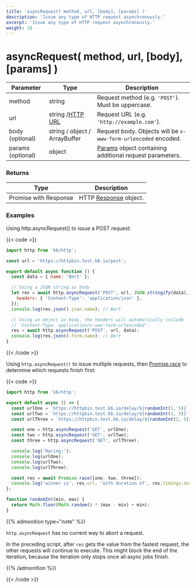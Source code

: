 ```yaml
---
title: 'asyncRequest( method, url, [body], [params] )'
description: 'Issue any type of HTTP request asynchronously.'
excerpt: 'Issue any type of HTTP request asynchronously.'
weight: 10
---
```


# asyncRequest( method, url, [body], [params] )

| Parameter         | Type                                                                             | Description                                                                                                        |
| ----------------- | -------------------------------------------------------------------------------- | ------------------------------------------------------------------------------------------------------------------ |
| method            | string                                                                           | Request method (e.g. `'POST'`). Must be uppercase.                                                                 |
| url               | string /[HTTP URL](/docs/k6/<K6_VERSION>/javascript-api/k6-http/url#returns) | Request URL (e.g. `'http://example.com'`).                                                                         |
| body (optional)   | string / object / ArrayBuffer                                                    | Request body. Objects will be `x-www-form-urlencoded` encoded.                                                     |
| params (optional) | object                                                                           | [Params](/docs/k6/<K6_VERSION>/javascript-api/k6-http/params) object containing additional request parameters. |

### Returns

| Type                  | Description                                                                       |
| --------------------- | --------------------------------------------------------------------------------- |
| Promise with Response | HTTP [Response](/docs/k6/<K6_VERSION>/javascript-api/k6-http/response) object. |

### Examples

Using http.asyncRequest() to issue a POST request:

{{< code >}}

```javascript
import http from 'k6/http';

const url = 'https://httpbin.test.k6.io/post';

export default async function () {
  const data = { name: 'Bert' };

  // Using a JSON string as body
  let res = await http.asyncRequest('POST', url, JSON.stringify(data), {
    headers: { 'Content-Type': 'application/json' },
  });
  console.log(res.json().json.name); // Bert

  // Using an object as body, the headers will automatically include
  // 'Content-Type: application/x-www-form-urlencoded'.
  res = await http.asyncRequest('POST', url, data);
  console.log(res.json().form.name); // Bert
}
```

{{< /code >}}

Using `http.asyncRequest()` to issue multiple requests, then [Promise.race](https://developer.mozilla.org/en-US/docs/Web/JavaScript/Reference/Global_Objects/Promise/race) to determine which requests finish first:

{{< code >}}

```javascript
import http from 'k6/http';

export default async () => {
  const urlOne = `https://httpbin.test.k6.io/delay/${randomInt(1, 5)}`;
  const urlTwo = `https://httpbin.test.k6.io/delay/${randomInt(1, 5)}`;
  const urlThree = `https://httpbin.test.k6.io/delay/${randomInt(1, 5)}`;

  const one = http.asyncRequest('GET', urlOne);
  const two = http.asyncRequest('GET', urlTwo);
  const three = http.asyncRequest('GET', urlThree);

  console.log('Racing:');
  console.log(urlOne);
  console.log(urlTwo);
  console.log(urlThree);

  const res = await Promise.race([one, two, three]);
  console.log('winner is', res.url, 'with duration of', res.timings.duration + 'ms');
};

function randomInt(min, max) {
  return Math.floor(Math.random() * (max - min) + min);
}
```

{{% admonition type="note" %}}

`http.asyncRequest` has no current way to abort a request.

In the preceding script, after `res` gets the value from the fastest request, the other requests will continue to execute.
This might block the end of the iteration, because the iteration only stops once all async jobs finish.

 {{% /admonition %}}

{{< /code >}}
